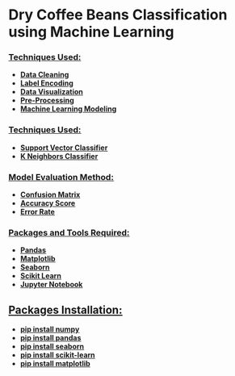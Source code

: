 <b><h1>Dry Coffee Beans Classification using Machine Learning</h1>
<u><h3>Techniques Used:</h3>
<ul>
  <li>Data Cleaning</li>
  <li>Label Encoding</li>
  <li>Data Visualization</li>
  <li>Pre-Processing</li>
  <li>Machine Learning Modeling</li>
</ul>
<u><h3>Techniques Used:</h3>
<ul>
  <li>Support Vector Classifier</li>
  <li>K Neighbors Classifier</li>
</ul>
  <u><h3>Model Evaluation Method:</h3>
<ul>
  <li>Confusion Matrix</li>
  <li>Accuracy Score</li>
  <li>Error Rate</li>
</ul>
</ul>
<b><h3>Packages and Tools Required:</h3></b>
<ul>
  <li>Pandas</li>
  <li>Matplotlib</li>
  <li>Seaborn</li>
  <li>Scikit Learn</li>
  <li>Jupyter Notebook</li>
</ul>
<b><h2>Packages Installation:</h2></b>
    <ul>
<li>pip install numpy</li>
<li>pip install pandas</li>
<li>pip install seaborn</li>
<li>pip install scikit-learn</li>
<li>pip install matplotlib</li>
    </ul>
